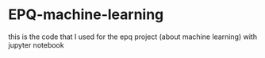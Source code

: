 # EPQ-machine-learning
this is the code that I used for the epq project (about machine learning) with jupyter notebook 
